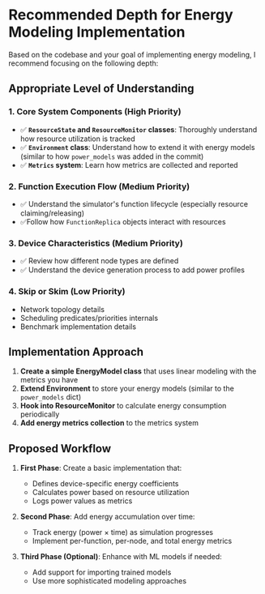# Recommended Depth for Energy Modeling Implementation

Based on the codebase and your goal of implementing energy modeling, I recommend focusing on the following depth:

## Appropriate Level of Understanding

### 1. Core System Components (High Priority)

- ✅ **`ResourceState` and `ResourceMonitor` classes**: Thoroughly understand how resource utilization is tracked
- ✅ **`Environment` class**: Understand how to extend it with energy models (similar to how `power_models` was added in the commit)
- ✅ **`Metrics` system**: Learn how metrics are collected and reported

### 2. Function Execution Flow (Medium Priority)

- ✅ Understand the simulator's function lifecycle (especially resource claiming/releasing)
- ✅Follow how `FunctionReplica` objects interact with resources

### 3. Device Characteristics (Medium Priority)

- ✅ Review how different node types are defined
- ✅ Understand the device generation process to add power profiles

### 4. Skip or Skim (Low Priority)

- Network topology details
- Scheduling predicates/priorities internals
- Benchmark implementation details

## Implementation Approach

1. **Create a simple EnergyModel class** that uses linear modeling with the metrics you have
2. **Extend Environment** to store your energy models (similar to the `power_models` dict)
3. **Hook into ResourceMonitor** to calculate energy consumption periodically
4. **Add energy metrics collection** to the metrics system

## Proposed Workflow

1. **First Phase**: Create a basic implementation that:

   - Defines device-specific energy coefficients
   - Calculates power based on resource utilization
   - Logs power values as metrics

2. **Second Phase**: Add energy accumulation over time:

   - Track energy (power × time) as simulation progresses
   - Implement per-function, per-node, and total energy metrics

3. **Third Phase (Optional)**: Enhance with ML models if needed:
   - Add support for importing trained models
   - Use more sophisticated modeling approaches
